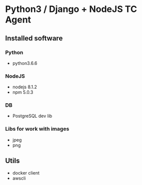 # Python3 / Django + NodeJS TC Agent

## Installed software

### Python
* python3.6.6

### NodeJS
* nodejs 8.1.2
* npm 5.0.3

### DB
* PostgreSQL dev lib

### Libs for work with images
* jpeg
* png

## Utils
* docker client
* awscli